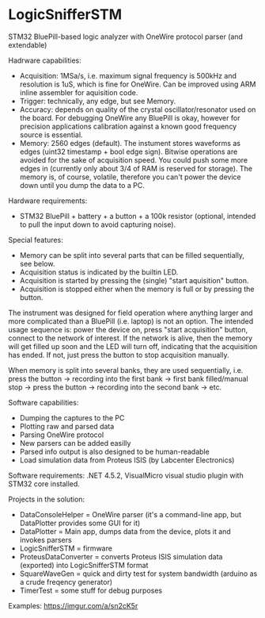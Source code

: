 # LogicSnifferSTM
STM32 BluePill-based logic analyzer with OneWire protocol parser (and extendable)

Hadrware capabilities:

 - Acquisition: 1MSa/s, i.e. maximum signal frequency is 500kHz and resolution is 1uS, which is fine for OneWire. Can be improved using ARM inline assembler for aquisition code.
 - Trigger: technically, any edge, but see Memory.
 - Accuracy: depends on quality of the crystal oscillator/resonator used on the board. For debugging OneWire any BluePill is okay, however for precision applications calibration against a known good frequency source is essential.
 - Memory: 2560 edges (default). The instument stores waveforms as edges (uint32 timestamp + bool edge sign). Bitwise operations are avoided for the sake of acquisition speed. You could push some more edges in (currently only about 3/4 of RAM is reserved for storage). The memory is, of course, volatile, therefore you can't power the device down until you dump the data to a PC.

Hardware requirements:
 - STM32 BluePill + battery + a button + a 100k resistor (optional, intended to pull the input down to avoid capturing noise).

Special features:
 - Memory can be split into several parts that can be filled sequentially, see below.
 - Acquisition status is indicated by the builtin LED.
 - Acquisition is started by pressing the (single) "start aquisition" button.
 - Acquisition is stopped either when the memory is full or by pressing the button.

The instrument was designed for field operation where anything larger and more complicated than a BluePill (i.e. laptop) is not an option. The intended usage sequence is: power the device on, press "start acquisition" button, connect to the network of interest. If the network is alive, then the memory will get filled up soon and the LED will turn off, indicating that the acquisition has ended. If not, just press the button to stop acquisition manually.

When memory is split into several banks, they are used sequentially, i.e. press the button -> recording into the first bank -> first bank filled/manual stop -> press the button -> recording into the second bank -> etc.

Software capabilities:

 - Dumping the captures to the PC
 - Plotting raw and parsed data
 - Parsing OneWire protocol
 - New parsers can be added easilly
 - Parsed info output is also designed to be human-readable
 - Load simulation data from Proteus ISIS (by Labcenter Electronics)
 
Software requirements: .NET 4.5.2, VisualMicro visual studio plugin with STM32 core installed.

Projects in the solution:
 - DataConsoleHelper = OneWire parser (it's a command-line app, but DataPlotter provides some GUI for it)
 - DataPlotter = Main app, dumps data from the device, plots it and invokes parsers
 - LogicSnifferSTM = firmware
 - ProteusDataConverter = converts Proteus ISIS simulation data (exported) into LogicSnifferSTM format
 - SquareWaveGen = quick and dirty test for system bandwidth (arduino as a crude freqency generator)
 - TimerTest = some stuff for debug purposes
 
Examples:
https://imgur.com/a/sn2cK5r
